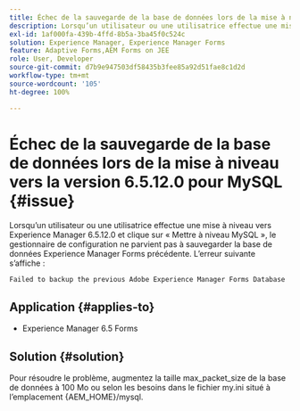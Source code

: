 ```yaml
---
title: Échec de la sauvegarde de la base de données lors de la mise à niveau vers la version 6.5.12.0 pour MySQL.
description: Lorsqu’un utilisateur ou une utilisatrice effectue une mise à niveau vers Experience Manager 6.5.12.0 et clique sur « Mettre à niveau MySQL », le gestionnaire de configuration ne parvient pas à sauvegarder la base de données Experience Manager Forms précédente.
exl-id: 1af000fa-439b-4ffd-8b5a-3ba45f0c524c
solution: Experience Manager, Experience Manager Forms
feature: Adaptive Forms,AEM Forms on JEE
role: User, Developer
source-git-commit: d7b9e947503df58435b3fee85a92d51fae8c1d2d
workflow-type: tm+mt
source-wordcount: '105'
ht-degree: 100%

---
```


# Échec de la sauvegarde de la base de données lors de la mise à niveau vers la version 6.5.12.0 pour MySQL {#issue}

Lorsqu’un utilisateur ou une utilisatrice effectue une mise à niveau vers Experience Manager 6.5.12.0 et clique sur « Mettre à niveau MySQL », le gestionnaire de configuration ne parvient pas à sauvegarder la base de données Experience Manager Forms précédente. L’erreur suivante s’affiche :

`Failed to backup the previous Adobe Experience Manager Forms Database`


## Application {#applies-to}

* Experience Manager 6.5 Forms

## Solution {#solution}

Pour résoudre le problème, augmentez la taille max_packet_size de la base de données à 100 Mo ou selon les besoins dans le fichier my.ini situé à l’emplacement {AEM_HOME}/mysql.
